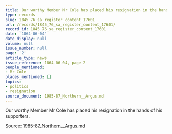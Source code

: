 ```yaml
---
title: Our worthy Member Mr Cole has placed his resignation in the hands of his supporters.
type: records
slug: 1845_76_sa_register_content_17601
url: /records/1845_76_sa_register_content_17601/
record_id: 1845_76_sa_register_content_17601
date: '1864-06-04'
date_display: null
volume: null
issue_number: null
page: '2'
article_type: news
issue_reference: 1864-06-04, page 2
people_mentioned:
- Mr Cole
places_mentioned: []
topics:
- politics
- resignation
source_document: 1985-87_Northern__Argus.md
---
```


Our worthy Member Mr Cole has placed his resignation in the hands of his supporters.

Source: [1985-87_Northern__Argus.md](/downloads/markdown/1985-87_Northern__Argus.md)
